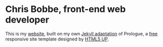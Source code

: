 # Chris Bobbe, front-end web developer

This is my [website](https://chrisbobbe.github.io/), built on my own [Jekyll adaptation](https://github.com/chrisbobbe/jekyll-theme-prologue) of Prologue, a [free](http://html5up.net/license) responsive site template designed by [HTML5 UP](http://html5up.net).
